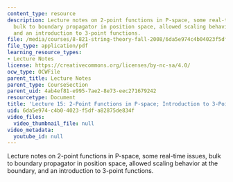```yaml
---
content_type: resource
description: Lecture notes on 2-point functions in P-space, some real-time issues,
  bulk to boundary propagator in position space, allowed scaling behavior at the boundary,
  and an introduction to 3-point functions.
file: /media/courses/8-821-string-theory-fall-2008/6da5e974c4b04023f5dfa82875de834f_lecture15.pdf
file_type: application/pdf
learning_resource_types:
- Lecture Notes
license: https://creativecommons.org/licenses/by-nc-sa/4.0/
ocw_type: OCWFile
parent_title: Lecture Notes
parent_type: CourseSection
parent_uid: 4ab4ef81-e995-7ae2-8e73-eec271679242
resourcetype: Document
title: 'Lecture 15: 2-Point Functions in P-space; Introduction to 3-Point Functions'
uid: 6da5e974-c4b0-4023-f5df-a82875de834f
video_files:
  video_thumbnail_file: null
video_metadata:
  youtube_id: null
---
```

Lecture notes on 2-point functions in P-space, some real-time issues, bulk to boundary propagator in position space, allowed scaling behavior at the boundary, and an introduction to 3-point functions.